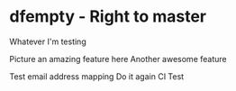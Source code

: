# dfempty - Right to master

Whatever I'm testing

Picture an amazing feature here
Another awesome feature

Test email address mapping
Do it again
CI Test

